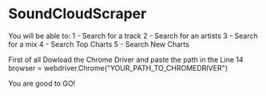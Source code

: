 # SoundCloudScraper
You will be able to: 
1 - Search for a track
2 - Search for an artists
3 - Search for a mix
4 - Search Top Charts
5 - Search New Charts

First of all Dowload the Chrome Driver and paste the path in the Line 14
browser = webdriver.Chrome("YOUR_PATH_TO_CHROMEDRIVER") 

You are good to GO!
